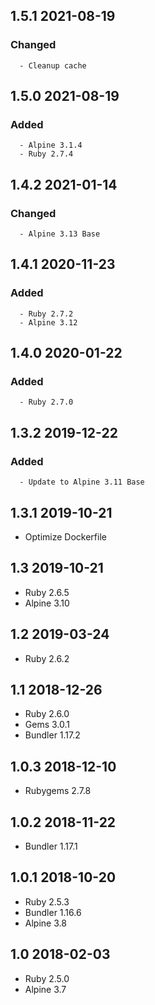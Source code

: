 ## 1.5.1 2021-08-19 <dave at tiredofit dot ca>

   ### Changed
      - Cleanup cache


## 1.5.0 2021-08-19 <dave at tiredofit dot ca>

   ### Added
      - Alpine 3.1.4
      - Ruby 2.7.4


## 1.4.2 2021-01-14 <dave at tiredofit dot ca>

   ### Changed
      - Alpine 3.13 Base         


## 1.4.1 2020-11-23 <dave at tiredofit dot ca>

   ### Added
      - Ruby 2.7.2
      - Alpine 3.12


## 1.4.0 2020-01-22 <dave at tiredofit dot ca>

   ### Added
      - Ruby 2.7.0

## 1.3.2 2019-12-22 <dave at tiredofit dot ca>

   ### Added
      - Update to Alpine 3.11 Base


## 1.3.1 2019-10-21 <dave at tiredofit dot ca>

* Optimize Dockerfile

## 1.3 2019-10-21 <dave at tiredofit dot ca>

* Ruby 2.6.5
* Alpine 3.10

## 1.2 2019-03-24 <dave at tiredofit dot ca>

* Ruby 2.6.2

## 1.1 2018-12-26 <dave at tiredofit dot ca>

* Ruby 2.6.0
* Gems 3.0.1
* Bundler 1.17.2

## 1.0.3 2018-12-10 <dave at tiredofit dot ca>

* Rubygems 2.7.8

## 1.0.2 2018-11-22 <dave at tiredofit dot ca>

* Bundler 1.17.1 

## 1.0.1 2018-10-20 <dave at tiredofit dot ca>

* Ruby 2.5.3
* Bundler 1.16.6
* Alpine 3.8

## 1.0 2018-02-03 <dave at tiredofit dot ca>

* Ruby 2.5.0
* Alpine 3.7

